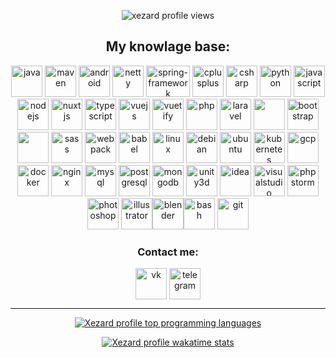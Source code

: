 <p align="center">
  <img src="https://komarev.com/ghpvc/?username=xezard" alt="xezard profile views"/>
</p>

<h2 align="center">My knowlage base:</h2>
<p align="center">
  <img src="https://devicons.github.io/devicon/devicon.git/icons/java/java-original-wordmark.svg" alt="java" width="50" height="50" /> 
  <img src="https://cdn.icon-icons.com/icons2/2107/PNG/512/file_type_maven_icon_130397.png" alt="maven" width="50" height="50" /> 
  <img src="https://devicons.github.io/devicon/devicon.git/icons/android/android-original-wordmark.svg" alt="android" width="50" height="50" /> 
  <img src="https://design.jboss.org/netty/logo/final/netty_icon_256px.svg" alt="netty" width="50" height="50" /> 
  <img src="https://i.ya-webdesign.com/images/spring-logo-png-2.png" alt="spring-framework" width="70" height="50" />
  <img src="https://devicons.github.io/devicon/devicon.git/icons/cplusplus/cplusplus-original.svg" alt="cplusplus" width="50" height="50" /> 
  <img src="https://devicons.github.io/devicon/devicon.git/icons/csharp/csharp-original.svg" alt="csharp" width="50" height="50" /> 
  <img src="https://devicons.github.io/devicon/devicon.git/icons/python/python-original.svg" alt="python" width="50" height="50" /> 
  <img src="https://devicons.github.io/devicon/devicon.git/icons/javascript/javascript-original.svg" alt="javascript" width="50" height="50" /> 
  <img src="https://devicons.github.io/devicon/devicon.git/icons/nodejs/nodejs-original-wordmark.svg" alt="nodejs" width="50" height="50" /> 
  <img src="https://www.vectorlogo.zone/logos/nuxtjs/nuxtjs-icon.svg" alt="nuxtjs" width="50" height="50" /> 
  <img src="https://devicons.github.io/devicon/devicon.git/icons/typescript/typescript-original.svg" alt="typescript" width="50" height="50" /> 
  <img src="https://devicons.github.io/devicon/devicon.git/icons/vuejs/vuejs-original-wordmark.svg" alt="vuejs" width="50" height="50" /> 
  <img src="https://cdn.worldvectorlogo.com/logos/vuetify.svg" alt="vuetify" width="50" height="50" /> 
  <img src="https://devicons.github.io/devicon/devicon.git/icons/php/php-original.svg" alt="php" width="50" height="50" /> 
  <img src="https://devicons.github.io/devicon/devicon.git/icons/laravel/laravel-plain-wordmark.svg" alt="laravel" width="50" height="50" /> 
  <img src="https://cdn.iconscout.com/icon/free/png-256/html-2752158-2284975.png" width="50" height="50" />
  <img src="https://devicons.github.io/devicon/devicon.git/icons/bootstrap/bootstrap-plain.svg" alt="bootstrap" width="50" height="50" /> 
  <img src="https://cdn.iconscout.com/icon/free/png-256/css-131-722685.png" width="50" height="50" />
  <img src="https://devicons.github.io/devicon/devicon.git/icons/sass/sass-original.svg" alt="sass" width="50" height="50" /> 
  <img src="https://devicons.github.io/devicon/devicon.git/icons/webpack/webpack-original.svg" alt="webpack" width="50" height="50" /> 
  <img src="https://www.vectorlogo.zone/logos/babeljs/babeljs-icon.svg" alt="babel" width="50" height="50" /> <img src="https://devicons.github.io/devicon/devicon.git/icons/linux/linux-original.svg" alt="linux" width="50" height="50" /> <img src="https://devicon.dev/devicon.git/icons/debian/debian-original-wordmark.svg" alt="debian" width="50" height="50" /> <img src="https://devicon.dev/devicon.git/icons/ubuntu/ubuntu-plain-wordmark.svg" alt="ubuntu" width="50" height="50" /> <img src="https://www.vectorlogo.zone/logos/kubernetes/kubernetes-icon.svg" alt="kubernetes" width="50" height="50" /> <img src="https://www.vectorlogo.zone/logos/google_cloud/google_cloud-icon.svg" alt="gcp" width="50" height="50" /> <img src="https://devicons.github.io/devicon/devicon.git/icons/docker/docker-original-wordmark.svg" alt="docker" width="50" height="50" /> <img src="https://devicons.github.io/devicon/devicon.git/icons/nginx/nginx-original.svg" alt="nginx" width="50" height="50" /> <img src="https://devicons.github.io/devicon/devicon.git/icons/mysql/mysql-original-wordmark.svg" alt="mysql" width="50" height="50" /> <img src="https://devicons.github.io/devicon/devicon.git/icons/postgresql/postgresql-original-wordmark.svg" alt="postgresql" width="50" height="50" /> <img src="https://devicons.github.io/devicon/devicon.git/icons/mongodb/mongodb-original-wordmark.svg" alt="mongodb" width="50" height="50" /> <img src="https://www.vectorlogo.zone/logos/unity3d/unity3d-icon.svg" alt="unity3d" width="50" height="50" /> <img src="https://devicon.dev/devicon.git/icons/intellij/intellij-original.svg" alt="idea" width="50" height="50" /> <img src="https://devicon.dev/devicon.git/icons/visualstudio/visualstudio-plain.svg" alt="visualstudio" width="50" height="50" /> <img src="https://devicon.dev/devicon.git/icons/phpstorm/phpstorm-original-wordmark.svg" alt="phpstorm" width="50" height="50" /> <img src="https://devicons.github.io/devicon/devicon.git/icons/photoshop/photoshop-plain.svg" alt="photoshop" width="50" height="50" /> <img src="https://www.vectorlogo.zone/logos/adobe_illustrator/adobe_illustrator-icon.svg" alt="illustrator" width="50" height="50" /><img src="https://download.blender.org/branding/community/blender_community_badge_white.svg" alt="blender" width="50" height="50" /><img src="https://www.vectorlogo.zone/logos/gnu_bash/gnu_bash-icon.svg" alt="bash" width="50" height="50" /> <img src="https://www.vectorlogo.zone/logos/git-scm/git-scm-icon.svg" alt="git" width="50" height="50" /></p>

<h3 align="center">Contact me:</h3>
<p align="center">
  <a href="https://vk.com/xezard" target="blank"><img src="https://cdn.icon-icons.com/icons2/1945/PNG/512/iconfinder-vk-4661619_122495.png" alt="vk" width="50" height="50" align="center"/></a>
  <a href="https://t.me/xezard" target="blank"><img src="https://upload.wikimedia.org/wikipedia/commons/8/82/Telegram_logo.svg" alt="telegram" width="50" height="50" align="center"/></a>
</p>

<hr/>

<p align="center">
  <a href="https://github.com/xezard"> 
    <img src="https://github-readme-stats.vercel.app/api/top-langs/?username=xezard&amp;layout=compact" alt="Xezard profile top programming languages" /> 
  </a>
</p>

<p align="center">
  <a href="https://github.com/xezard"> 
    <img src="https://github-readme-stats.vercel.app/api/wakatime?username=Xezard" alt="Xezard profile wakatime stats" /> 
  </a>
</p>
